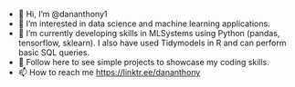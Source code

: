 - 👋 Hi, I’m @dananthony1
- 👀 I’m interested in data science and machine learning applications.
- 🌱 I’m currently developing skills in MLSystems using Python (pandas, tensorflow, sklearn). I also have used Tidymodels in R and can perform basic SQL queries. 
- 💞️ Follow here to see simple projects to showcase my coding skills.
- 📫 How to reach me https://linktr.ee/dananthony

<!---
dananthony1/dananthony1 is a ✨ special ✨ repository because its `README.md` (this file) appears on your GitHub profile.
You can click the Preview link to take a look at your changes.
--->
